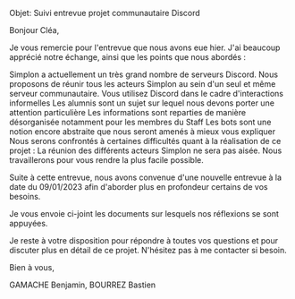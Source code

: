 Objet: Suivi entrevue projet communautaire Discord

Bonjour Cléa,

Je vous remercie pour l'entrevue que nous avons eue hier. J'ai beaucoup apprécié notre échange,
ainsi que les points que nous abordés : 

Simplon a actuellement un très grand nombre de serveurs Discord.
Nous proposons de réunir tous les acteurs Simplon au sein d'un seul et même serveur communautaire.
Vous utilisez Discord dans le cadre d'interactions informelles
Les alumnis sont un sujet sur lequel nous devons porter une attention particulière
Les informations sont reparties de manière désorganisée notamment pour les membres du Staff
Les bots sont une notion encore abstraite que nous seront amenés à mieux vous expliquer
Nous serons confrontés à certaines difficultés quant à la réalisation de ce projet : 
La réunion des différents acteurs Simplon ne sera pas aisée.
Nous travaillerons pour vous rendre la plus facile possible.

Suite à cette entrevue, nous avons convenue d'une nouvelle entrevue à la date du 09/01/2023 afin
d'aborder plus en profondeur certains de vos besoins.

Je vous envoie ci-joint les documents sur lesquels nos réflexions se sont appuyées.

Je reste à votre disposition pour répondre à toutes vos questions et pour discuter plus en détail de ce projet. N'hésitez pas à me contacter si besoin.

Bien à vous, 

GAMACHE Benjamin, BOURREZ Bastien